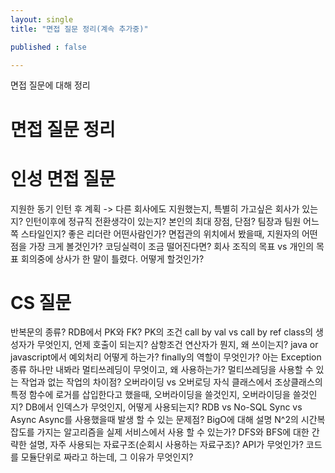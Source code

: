 ```yaml
---
layout: single
title: "면접 질문 정리(계속 추가중)"

published : false

---
```


면접 질문에 대해 정리

# 면접 질문 정리





# 인성 면접 질문
지원한 동기
인턴 후 계획 -> 다른 회사에도 지원했는지, 특별히 가고싶은 회사가 있는지?
인턴이후에 정규직 전환생각이 있는지?
본인의 최대 장점, 단점?
팀장과 팀원 어느쪽 스타일인지?
좋은 리더란 어떤사람인가?
면접관의 위치에서 봤을때, 지원자의 어떤점을 가장 크게 볼것인가?
코딩실력이 조금 떨어진다면?
회사 조직의 목표 vs 개인의 목표
회의중에 상사가 한 말이 틀렸다. 어떻게 할것인가?


# CS 질문

반복문의 종류?
RDB에서 PK와 FK?
PK의 조건
call by val vs call by ref
class의 생성자가 무엇인지, 언제 호출이 되는지?
삼항조건 연산자가 뭔지, 왜 쓰이는지?
java or javascript에서 예외처리 어떻게 하는가?
finally의 역할이 무엇인가?
아는 Exception 종류 하나만 내봐라
멀티쓰레딩이 무엇이고, 왜 사용하는가?
멀티쓰레딩을 사용할 수 있는 작업과 없는 작업의 차이점?
오버라이딩 vs 오버로딩
자식 클래스에서 조상클래스의 특정 함수에 로거를 삽입한다고 했을때, 오버라이딩을 쓸것인지, 오버라이딩을 쓸것인지?
DB에서 인덱스가 무엇인지, 어떻게 사용되는지?
RDB vs No-SQL
Sync vs Async
Async를 사용했을때 발생 할 수 있는 문제점?
BigO에 대해 설명
N^2의 시간복잡도를 가지는 알고리즘을 실제 서비스에서 사용 할 수 있는가?
DFS와 BFS에 대한 간략한 설명, 자주 사용되는 자료구조(순회시 사용하는 자료구조)?
API가 무엇인가?
코드를 모듈단위로 짜라고 하는데, 그 이유가 무엇인지?

























